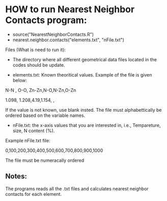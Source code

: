 # HOW to run Nearest Neighbor Contacts program:

* source("NearestNeighborContacts.R")
* nearest.neighbor.contacts("elements.txt", "nFile.txt")


Files (What is need to run it):

* The directory where all different geometrical data files located in the codes should be update.

* elements.txt: Known theoritical values. Example of the file is given below:

N-N , O-O, Zn-Zn,N-O,N-Zn,O-Zn

1.098, 1.208,4.19,1.154,    ,  

If the value is not known, use blank insted. The file must alphabettically be ordered based on the variable names.

* nFile.txt: the  x-axis values that you are interested in, i.e., Tempareture, size, N content (%).

Example nFile.txt file:

0,100,200,300,400,500,600,700,800,900,1000
 
The file must be numeracally ordered

## Notes:

The programs reads all the .txt files and calculates nearest neighbor contacts for each element.
